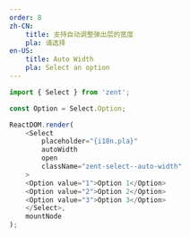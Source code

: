 ```yaml
---
order: 8
zh-CN:
	title: 支持自动调整弹出层的宽度
	pla: 请选择
en-US:
	title: Auto Width
	pla: Select an option
---
```


```js
import { Select } from 'zent';

const Option = Select.Option;

ReactDOM.render(
	<Select
		placeholder="{i18n.pla}"
		autoWidth
		open
		className="zent-select--auto-width"
	>
    <Option value="1">Option 1</Option>
    <Option value="2">Option 2</Option>
    <Option value="3">Option 3</Option>
	</Select>,
	mountNode
);
```

<style>
.zent-select--auto-width {
	width: 300px;
}
</style>
